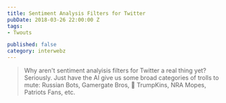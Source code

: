 ```yaml
---
title: Sentiment Analysis Filters for Twitter
pubDate: 2018-03-26 22:00:00 Z
tags:
- Twouts

published: false
category: interwebz
---
```

> Why aren't sentiment analyisis filters for Twitter a real thing yet? Seriously. Just have the AI give us some broad categories of trolls to mute: Russian Bots, Gamergate Bros, 🎃 TrumpKins, NRA Mopes, Patriots Fans, etc.